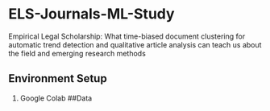 # ELS-Journals-ML-Study
Empirical Legal Scholarship: What time-biased document clustering for automatic trend detection and qualitative article analysis can teach us about the field and emerging research methods 

## Environment Setup
1. Google Colab
##Data 

